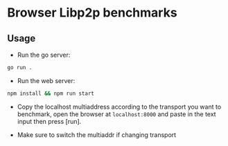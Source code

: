 # Browser Libp2p benchmarks

## Usage

- Run the go server:
```sh
go run .
```

- Run the web server:
```sh
npm install && npm run start
```

- Copy the localhost multiaddress according to the transport you want to benchmark, open the browser at `localhost:8000` and paste in the text input then press [run].

- Make sure to switch the multiaddr if changing transport

